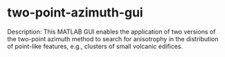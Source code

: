 # two-point-azimuth-gui
Description: This MATLAB GUI enables the application of two versions of the two-point azimuth method to search for anisotrophy in the distribution of point-like features, e.g., clusters of small volcanic edifices.
